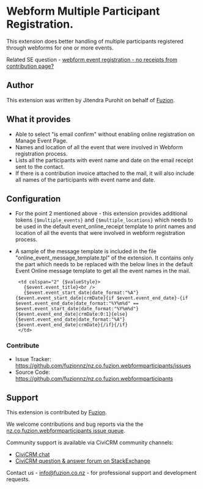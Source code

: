 # Webform Multiple Participant Registration.

This extension does better handling of multiple participants registered through webforms for one or more events.

Related SE question - [webform event registration - no receipts from contribution page?](https://civicrm.stackexchange.com/questions/22776/webform-event-registration-no-receipts-from-contribution-page)

## Author

This extension was written by Jitendra Purohit on behalf of [Fuzion](https://www.fuzion.co.nz).

## What it provides

- Able to select "is email confirm" without enabling online registration on Manage Event Page.
- Names and location of all the event that were involved in Webform registration process.
- Lists all the participants with event name and date on the email receipt sent to the contact.
- If there is a contribution invoice attached to the mail, it will also include all names of the participants with event name and date.

## Configuration

- For the point 2 mentioned above - this extension provides additional tokens `{$multiple_events}` and `{$multiple_locations}` which needs to be used in the default event_online_receipt template to print names and location of all the events that were involved in webform registration process.
- A sample of the message template is included in the file "online_event_message_template.tpl" of the extension. It contains only the part which needs to be replaced with the below lines in the default Event Online message template to get all the event names in the mail.

       <td colspan="2" {$valueStyle}>
         {$event.event_title}<br />
         {$event.event_start_date|date_format:"%A"} {$event.event_start_date|crmDate}{if $event.event_end_date}-{if $event.event_end_date|date_format:"%Y%m%d" == $event.event_start_date|date_format:"%Y%m%d"}{$event.event_end_date|crmDate:0:1}{else}{$event.event_end_date|date_format:"%A"} {$event.event_end_date|crmDate}{/if}{/if}
       </td>

### Contribute

- Issue Tracker: https://github.com/fuzionnz/nz.co.fuzion.webformparticipants/issues
- Source Code: https://github.com/fuzionnz/nz.co.fuzion.webformparticipants

## Support

This extension is contributed by [Fuzion](https://www.fuzion.co.nz).

We welcome contributions and bug reports via the the [nz.co.fuzion.webformparticipants issue queue](https://github.com/fuzionnz/nz.co.fuzion.webformparticipants.issues).

Community support is available via CiviCRM community channels:

* [CiviCRM chat](https://chat.civicrm.org)
* [CiviCRM question & answer forum on StackExchange](https://civicrm.stackexchange.com)

Contact us - info@fuzion.co.nz - for professional support and development requests.
